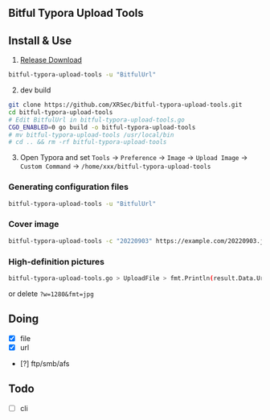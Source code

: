 ## Bitful Typora Upload Tools

## Install & Use

1. [Release Download](https://github.com/XRSec/bitful-typora-upload-tools/releases)

```bash
bitful-typora-upload-tools -u "BitfulUrl"
```

2. dev build

```bash
git clone https://github.com/XRSec/bitful-typora-upload-tools.git
cd bitful-typora-upload-tools
# Edit BitfulUrl in bitful-typora-upload-tools.go
CGO_ENABLED=0 go build -o bitful-typora-upload-tools
# mv bitful-typora-upload-tools /usr/local/bin
# cd .. && rm -rf bitful-typora-upload-tools
```

3. Open Typora and set `Tools` -> `Preference` -> `Image` -> `Upload Image` -> `Custom Command` -> `/home/xxx/bitful-typora-upload-tools`

### Generating configuration files

```bash
bitful-typora-upload-tools -u "BitfulUrl"
```

### Cover image

```bash
bitful-typora-upload-tools -c "20220903" https://example.com/20220903.jpg
```
### High-definition pictures

```bash
bitful-typora-upload-tools.go > UploadFile > fmt.Println(result.Data.Url) ==> fmt.Println(result.Data.OUrl)
```

or delete `?w=1280&fmt=jpg`

## Doing

- [x] file
- [x] url
- [?] ftp/smb/afs

## Todo
- [ ] cli
